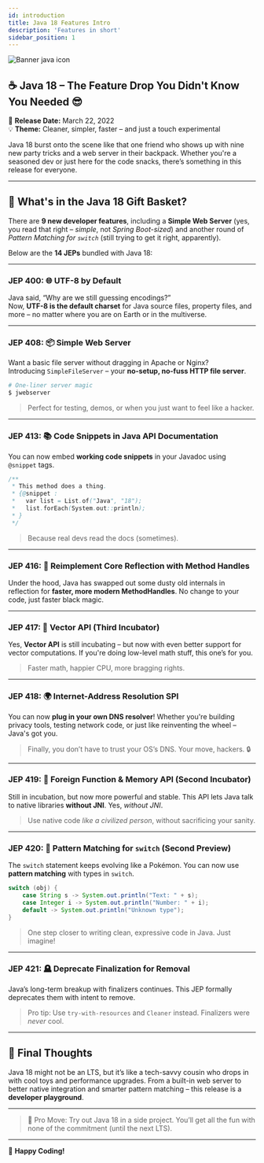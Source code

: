 ```yaml
---
id: introduction
title: Java 18 Features Intro
description: 'Features in short'
sidebar_position: 1
---
```

![Banner java icon](@site/static/img/kits/java/banner-java-icon.png)

## ☕ Java 18 – The Feature Drop You Didn't Know You Needed 😎

📅 **Release Date:** March 22, 2022  
💡 **Theme:** Cleaner, simpler, faster – and just a touch experimental

Java 18 burst onto the scene like that one friend who shows up with nine new party tricks and a web server in their backpack. Whether you're a seasoned dev or just here for the code snacks, there’s something in this release for everyone.

---

## 🎁 What's in the Java 18 Gift Basket?

There are **9 new developer features**, including a **Simple Web Server** (yes, you read that right – *simple*, not *Spring Boot-sized*) and another round of *Pattern Matching for `switch`* (still trying to get it right, apparently).

Below are the **14 JEPs** bundled with Java 18:

---

### JEP 400: 🌐 UTF-8 by Default

Java said, “Why are we still guessing encodings?”  
Now, **UTF-8 is the default charset** for Java source files, property files, and more – no matter where you are on Earth or in the multiverse.

---

### JEP 408: 📦 Simple Web Server

Want a basic file server without dragging in Apache or Nginx?  
Introducing `SimpleFileServer` – your **no-setup, no-fuss HTTP file server**.

```sh
# One-liner server magic
$ jwebserver
````

> Perfect for testing, demos, or when you just want to feel like a hacker.

---

### JEP 413: 📚 Code Snippets in Java API Documentation

You can now embed **working code snippets** in your Javadoc using `@snippet` tags.

```java
/**
 * This method does a thing.
 * {@snippet :
 *   var list = List.of("Java", "18");
 *   list.forEach(System.out::println);
 * }
 */
```

> Because real devs read the docs (sometimes).

---

### JEP 416: 🧠 Reimplement Core Reflection with Method Handles

Under the hood, Java has swapped out some dusty old internals in reflection for **faster, more modern MethodHandles**. No change to your code, just faster black magic.

---

### JEP 417: 🧮 Vector API (Third Incubator)

Yes, **Vector API** is still incubating – but now with even better support for vector computations. If you're doing low-level math stuff, this one’s for you.

> Faster math, happier CPU, more bragging rights.

---

### JEP 418: 🌍 Internet-Address Resolution SPI

You can now **plug in your own DNS resolver**!
Whether you're building privacy tools, testing network code, or just like reinventing the wheel – Java's got you.

> Finally, you don’t have to trust your OS’s DNS. Your move, hackers. 🔒

---

### JEP 419: 🧠 Foreign Function & Memory API (Second Incubator)

Still in incubation, but now more powerful and stable. This API lets Java talk to native libraries **without JNI**. Yes, *without JNI*.

> Use native code *like a civilized person*, without sacrificing your sanity.

---

### JEP 420: 🔄 Pattern Matching for `switch` (Second Preview)

The `switch` statement keeps evolving like a Pokémon. You can now use **pattern matching** with types in `switch`.

```java
switch (obj) {
    case String s -> System.out.println("Text: " + s);
    case Integer i -> System.out.println("Number: " + i);
    default -> System.out.println("Unknown type");
}
```

> One step closer to writing clean, expressive code in Java. Just imagine!

---

### JEP 421: 🪦 Deprecate Finalization for Removal

Java’s long-term breakup with finalizers continues. This JEP formally deprecates them with intent to remove.

> Pro tip: Use `try-with-resources` and `Cleaner` instead.
> Finalizers were *never* cool.

---

## 🏁 Final Thoughts

Java 18 might not be an LTS, but it’s like a tech-savvy cousin who drops in with cool toys and performance upgrades. From a built-in web server to better native integration and smarter pattern matching – this release is a **developer playground**.

---

> 🚀 Pro Move: Try out Java 18 in a side project. You’ll get all the fun with none of the commitment (until the next LTS).

---

🎉 **Happy Coding!**
